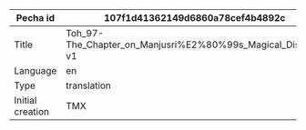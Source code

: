 |Pecha id | 107f1d41362149d6860a78cef4b4892c
| --- | --- 
|Title | Toh_97-The_Chapter_on_Manjusri%E2%80%99s_Magical_Display-v1 
|Language | en
|Type | translation
|Initial creation | TMX